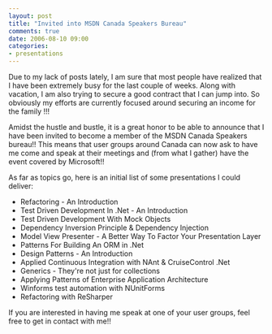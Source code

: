 ```yaml
---
layout: post
title: "Invited into MSDN Canada Speakers Bureau"
comments: true
date: 2006-08-10 09:00
categories:
- presentations
---
```


Due to my lack of posts lately, I am sure that most people have realized that I have been extremely busy for the last couple of weeks. Along with vacation, I am also trying to secure a good contract that I can jump into. So obviously my efforts are currently focused around securing an income for the family !!!

Amidst the hustle and bustle, it is a great honor to be able to announce that I have been invited to become a member of the MSDN Canada Speakers bureau!! This means that user groups around Canada can now ask to have me come and speak at their meetings and (from what I gather) have the event covered by Microsoft!!

As far as topics go, here is an initial list of some presentations I could deliver:
<ul>
<li>Refactoring - An Introduction</li>
<li>Test Driven Development In .Net - An Introduction</li>
<li>Test Driven Development With Mock Objects</li>
<li>Dependency Inversion Principle & Dependency Injection</li>
<li>Model View Presenter - A Better Way To Factor Your Presentation Layer</li>
<li>Patterns For Building An ORM in .Net</li>
<li>Design Patterns - An Introduction</li>
<li>Applied Continuous Integration with NAnt & CruiseControl .Net</li>
<li>Generics - They're not just for collections</li>
<li>Applying Patterns of Enterprise Application Architecture</li>
<li>Winforms test automation with NUnitForms</li>
<li>Refactoring with ReSharper</li></ul>

If you are interested in having me speak at one of your user groups, feel free to get in contact with me!!




